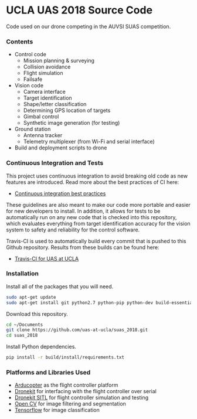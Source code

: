 # UCLA UAS 2018 Source Code
Code used on our drone competing in the AUVSI SUAS competition.

### Contents
 * Control code
    * Mission planning & surveying
    * Collision avoidance
    * Flight simulation
    * Failsafe
 * Vision code
    * Camera interface
    * Target identification
    * Shape/letter classification
    * Determining GPS location of targets
    * Gimbal control
    * Synthetic image generation (for testing)
 * Ground station
    * Antenna tracker
    * Telemetry multiplexer (from Wi-Fi and serial interface)
 * Build and deployment scripts to drone

### Continuous Integration and Tests
This project uses continuous integration to avoid breaking old code as new
features are introduced. Read more about the best practices of CI here:
 * [Continuous integration best practices](https://en.wikipedia.org/wiki/Continuous_integration#Best_practices)

These guidelines are also meant to make our code more portable and easier for
new developers to install. In addition, it allows for tests to be automatically
run on any new code that is checked into this repository, which evaluates
everything from target identification accuracy for the vision system to safety
and reliability for the control software.

Travis-CI is used to automatically build every commit that is pushed to this
Github repository. Results from these builds can be found here:
 * [Travis-CI for UAS at UCLA](https://travis-ci.org/uas-at-ucla/suas_2018)

### Installation
Install all of the packages that you will need.
```bash
sudo apt-get update
sudo apt-get install git python2.7 python-pip python-dev build-essential 
```

Download this repository.
```bash
cd ~/Documents
git clone https://github.com/uas-at-ucla/suas_2018.git
cd suas_2018
```

Install Python dependencies.
```bash
pip install -r build/install/requirements.txt
```

### Platforms and Libraries Used
 * [Arducopter](https://github.com/ArduPilot/ardupilot/tree/master/ArduCopter) as the flight controller platform
 * [Dronekit](https://github.com/dronekit/dronekit-python) for interfacing with the flight controller over serial
 * [Dronekit SITL](https://github.com/dronekit/dronekit-sitl) for flight controller simulation and testing
 * [Open CV](https://github.com/opencv/opencv) for image filtering and segmentation
 * [Tensorflow](https://github.com/tensorflow/tensorflow) for image classification
